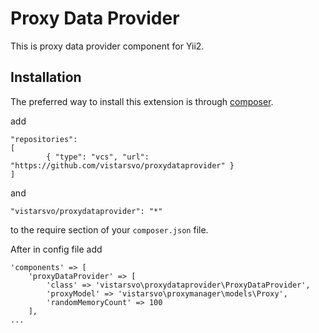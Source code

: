 # Proxy Data Provider
This is proxy data provider component for Yii2. 
 
Installation
------------

The preferred way to install this extension is through [composer](http://getcomposer.org/download/).

add

```
"repositories": 
[
        { "type": "vcs", "url": "https://github.com/vistarsvo/proxydataprovider" }
]
```
and
```
"vistarsvo/proxydataprovider": "*"
```

to the require section of your `composer.json` file.

After in config file add
```
'components' => [
    'proxyDataProvider' => [
        'class' => 'vistarsvo\proxydataprovider\ProxyDataProvider',
        'proxyModel' => 'vistarsvo\proxymanager\models\Proxy',
        'randomMemoryCount' => 100
    ],
...
```
 


